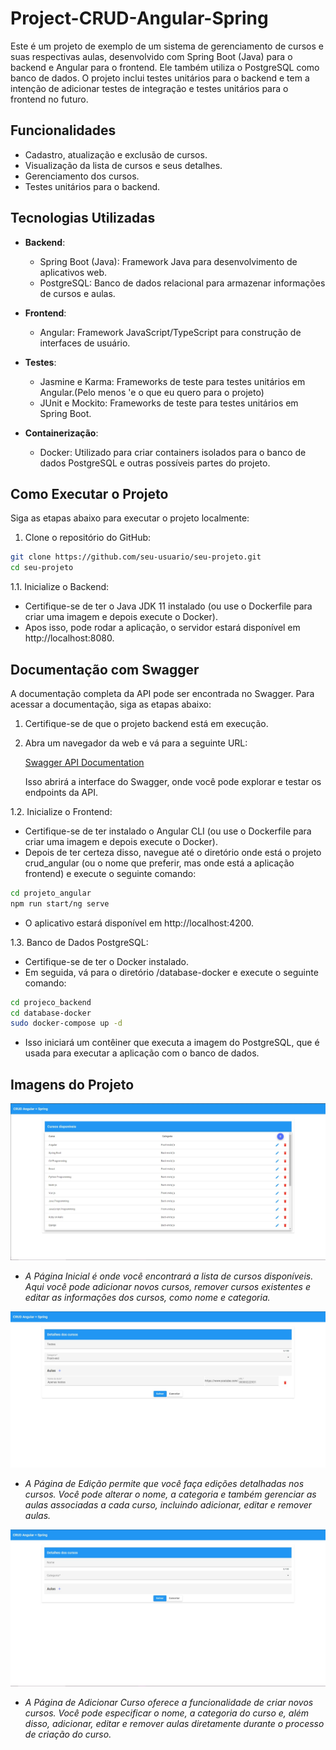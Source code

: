 # Project-CRUD-Angular-Spring

Este é um projeto de exemplo de um sistema de gerenciamento de cursos e suas respectivas aulas, desenvolvido com Spring Boot (Java) para o backend e Angular para o frontend. Ele também utiliza o PostgreSQL como banco de dados. O projeto inclui testes unitários para o backend e tem a intenção de adicionar testes de integração e testes unitários para o frontend no futuro.

## Funcionalidades

- Cadastro, atualização e exclusão de cursos.
- Visualização da lista de cursos e seus detalhes.
- Gerenciamento dos cursos.
- Testes unitários para o backend.

## Tecnologias Utilizadas

- **Backend**:
  - Spring Boot (Java): Framework Java para desenvolvimento de aplicativos web.
  - PostgreSQL: Banco de dados relacional para armazenar informações de cursos e aulas.

- **Frontend**:
  - Angular: Framework JavaScript/TypeScript para construção de interfaces de usuário.

- **Testes**:
  - Jasmine e Karma: Frameworks de teste para testes unitários em Angular.(Pelo menos 'e o que eu quero para o projeto)
  - JUnit e Mockito: Frameworks de teste para testes unitários em Spring Boot.

- **Containerização**:
  - Docker: Utilizado para criar containers isolados para o banco de dados PostgreSQL e outras possíveis partes do projeto.

## Como Executar o Projeto

Siga as etapas abaixo para executar o projeto localmente:

1. Clone o repositório do GitHub:

```bash
git clone https://github.com/seu-usuario/seu-projeto.git
cd seu-projeto
```

1.1. Inicialize o Backend:
  - Certifique-se de ter o Java JDK 11 instalado (ou use o Dockerfile para criar uma imagem e depois execute o Docker).
  - Apos isso, pode rodar a aplicação, o servidor estará disponível em http://localhost:8080.

## Documentação com Swagger
A documentação completa da API pode ser encontrada no Swagger. Para acessar a documentação, siga as etapas abaixo:

1. Certifique-se de que o projeto backend está em execução.

2. Abra um navegador da web e vá para a seguinte URL:

   [Swagger API Documentation](http://localhost:8080/swagger-ui/index.html)

   Isso abrirá a interface do Swagger, onde você pode explorar e testar os endpoints da API.


1.2. Inicialize o Frontend:
  - Certifique-se de ter instalado o Angular CLI (ou use o Dockerfile para criar uma imagem e depois execute o Docker).
  - Depois de ter certeza disso, navegue até o diretório onde está o projeto crud_angular (ou o nome que preferir, mas onde está a aplicação frontend) e execute o seguinte comando:
```bash
cd projeto_angular
npm run start/ng serve
```
  - O aplicativo estará disponível em http://localhost:4200.

1.3. Banco de Dados PostgreSQL:
  - Certifique-se de ter o Docker instalado.
  - Em seguida, vá para o diretório /database-docker e execute o seguinte comando:
```bash
cd projeco_backend
cd database-docker
sudo docker-compose up -d
```
  - Isso iniciará um contêiner que executa a imagem do PostgreSQL, que é usada para executar a aplicação com o banco de dados.

## Imagens do Projeto

<!-- <p align="center">
  <span>Imagem da Página Incial</span>
  <img src="./asserts/imgs/../../assets/imgs/home.jpeg" alt="Project Image, Imagem da Página Incial">
</p> -->
![Imagem da Página Inicial](./assets/imgs/home.jpeg)

- *A Página Inicial é onde você encontrará a lista de cursos disponíveis. Aqui você pode adicionar novos cursos, remover cursos existentes e editar as informações dos cursos, como nome e categoria.*

<!-- <p align="center">
  <span>Imagem da Página de Edição</span>
  <img src="./asserts/imgs/../../assets/imgs/edit.jpeg" alt="Project Image, Imagem da Página Incial">
</p> -->
![Imagem da Página de Edição](./assets/imgs/edit.jpeg)

- *A Página de Edição permite que você faça edições detalhadas nos cursos. Você pode alterar o nome, a categoria e também gerenciar as aulas associadas a cada curso, incluindo adicionar, editar e remover aulas.*

<!-- <p align="center">
  <span>Imagem da Página de Add Cursos</span>
  <img src="./asserts/imgs/../../assets/imgs/create.jpeg" alt="Project Image, Imagem da Página Add Cursos">
</p> -->
![Imagem da Página de Adicionar Curso](./assets/imgs/create.jpeg)

- *A Página de Adicionar Curso oferece a funcionalidade de criar novos cursos. Você pode especificar o nome, a categoria do curso e, além disso, adicionar, editar e remover aulas diretamente durante o processo de criação do curso.*








